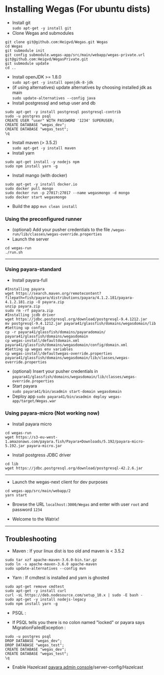 # Installing Wegas (For ubuntu dists)
* Install git  
`sudo apt-get -y install git`
* Clone Wegas and submodules
```shell
git clone git@github.com:Heigvd/Wegas.git Wegas
cd Wegas
git submodule init
git config submodule.wegas-app/src/main/webapp/wegas-private.url git@github.com:Heigvd/WegasPrivate.git
git submodule update
cd ..
```
* Install openJDK >= 1.8.0  
`sudo apt-get -y install openjdk-8-jdk`
* (if using alternatives) update alternatives by choosing installed jdk as main  
`sudo update-alternatives --config java`
* Install postgressql and setup user and db
```shell
sudo apt-get -y install postgresql postgresql-contrib
sudo -u postgres psql
CREATE USER "user" WITH PASSWORD '1234' SUPERUSER;
CREATE DATABASE "wegas_dev";
CREATE DATABASE "wegas_test";
\q
```
* Install maven (> 3.5.2)  
`sudo apt-get -y install maven`
* Install yarn
```shell
sudo apt-get install -y nodejs npm
sudo npm install yarn -g
```
* Install mango (with docker)
```shell
sudo apt-get -y install docker.io
sudo docker pull mongo
sudo docker run -p 27017:27017 --name wegasmongo -d mongo
sudo docker start wegasmongo
```

* Build the app
`mvn clean install`


### Using the preconfigured runner
* (optional) Add your pusher credentials to the file `/wegas-run/lib/classes/wegas-override.properties`
* Launch the server  
```shell
cd wegas-run
./run.sh
```
------------------------
### Using payara-standard
* Install payara-full
```shell
#Installing payara
wget https://search.maven.org/remotecontent?filepath=fish/payara/distributions/payara/4.1.2.181/payara-4.1.2.181.zip -O payara.zip
unzip payara.zip
sudo rm -rf payara.zip
#Installing jcdb driver
wget https://jdbc.postgresql.org/download/postgresql-9.4.1212.jar
mv postgresql-9.4.1212.jar payara41/glassfish/domains/wegasdomain/lib
#Setting up config
cp -r payara41/glassfish/domains/payaradomain/ payara41/glassfish/domains/wegasdomain
cp wegas-install/defaultdomain.xml payara41/glassfish/domains/wegasdomain/config/domain.xml
#Setting up wegas env variables
cp wegas-install/defaultwegas-override.properties payara41/glassfish/domains/wegasdomain/lib/classes/wegas-override.properties
```
* (optional) Insert your pusher credentials in  
`payara41/glassfish/domains/wegasdomain/lib/classes/wegas-override.properties`
* Start payara  
`sudo payara41/bin/asadmin start-domain wegasdomain`
* Deploy app
`sudo payara41/bin/asadmin deploy wegas-app/target/Wegas.war`

### Using payara-micro (Not working now)
* Install payara micro
```shell
cd wegas-run
wget https://s3-eu-west-1.amazonaws.com/payara.fish/Payara+Downloads/5.192/payara-micro-5.192.jar payara-micro.jar
```
* Install postgress JDBC driver
```shell
cd lib
wget https://jdbc.postgresql.org/download/postgresql-42.2.6.jar
```
------------------------

* Launch the wegas-next client for dev purposes
```shell
cd wegas-app/src/main/webapp/2
yarn start
```
* Browse the URL `localhost:3000/Wegas` and enter with user `root` and password `1234`

* Welcome to the Watrix!

------------------------
## Troubleshooting
* Maven : If your linux dist is too old and maven is < 3.5.2
```shell
sudo tar xzf apache-maven-3.6.0-bin.tar.gz
sudo ln -s apache-maven-3.6.0 apache-maven
sudo update-alternatives --config mvn
```
* Yarn : If cmdtest is installed and yarn is ghosted
```shell
sudo apt-get remove cmdtest
sudo apt-get -y install curl 
curl -sL https://deb.nodesource.com/setup_10.x | sudo -E bash -
sudo apt-get -y install nodejs-legacy
sudo npm install yarn -g
```
* PSQL :
 - If PSQL tells you there is no colon named "locked" or payara says MigrationFailedException :
```
sudo -u postgres psql
DROP DATABASE "wegas_dev";
DROP DATABASE "wegas_test";
CREATE DATABASE "wegas_dev";
CREATE DATABASE "wegas_test";
\q
```
* Enable Hazelcast [payara admin console](http://localhost:4848/)/server-config/Hazelcast
